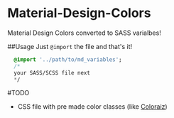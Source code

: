 # Material-Design-Colors
Material Design Colors converted to SASS varialbes! 

##Usage
Just `@import` the file and that's it!
```sass
  @import '../path/to/md_variables';
  /*
  your SASS/SCSS file next 
  */
```

#TODO
- CSS file with pre made color classes (like [Coloraiz](http://github.com/webeproject/coloraiz.css))
